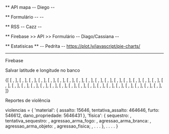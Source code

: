 ** API mapa -- Diego --

** Formulário -- --

** RSS  -- Cazz --

** Firebase >> API >> Formulário -- Diago/Cassiana --

** Estatisicas ** -- Pedrita -- 
https://plot.ly/javascript/pie-charts/

---------------------------

Firebase

Salvar latitude e longitude no banco

{[
	[ , ], [ , ], [ , ], 
	[ , ], [ , ], [ , ],
	[ , ], [ , ], [ , ],
	[ , ], [ , ], [ , ],
	[ , ], [ , ], [ , ],
	[ , ], [ , ], [ , ],
	[ , ], [ , ], [ , ],
	[ , ], [ , ], [ , ],
	[ , ], [ , ], [ , ],
	[ , ], [ , ], [ , ],
	[ , ], [ , ], [ , ],
]}

Reportes de violência

violencias = {
	'material': {
		assalto: 15646,
		tentativa_assalto: 464646,
		furto: 546612,
		dano_propriedade: 5646431
	},
	'fisica': {
		sequestro: ,
		tentativa_sequestro: ,
		agressao_arma_fogo: ,
		agressao_arma_branca: ,
		agressao_arma_objeto: ,
		agressao_fisica; ,
		.
		.
		.
	},
	.
	.
	.
	.
}
